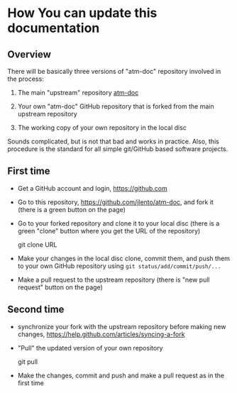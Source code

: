 How You can update this documentation
=====================================

Overview
--------

There will be basically three versions of "atm-doc" repository involved in the process:

1. The main "upstream" repository
   [atm-doc](https://github.com/jlento/atm-doc)

2. Your own "atm-doc" GitHub repository that is forked from the
   main upstream repository

3. The working copy of your own repository in the local disc

Sounds complicated, but is not that bad and works in practice. Also,
this procedure is the standard for all simple git/GitHub based
software projects.


First time
----------

- Get a GitHub account and login, https://github.com

- Go to this repository, https://github.com/jlento/atm-doc, and fork
  it (there is a green button on the page)

- Go to your forked repository and clone it to your local disc (there
  is a green "clone" button where you get the URL of the repository)

    git clone URL

- Make your changes in the local disc clone, commit them, and push
  them to your own GitHub repository using `git
  status/add/commit/push/...`

- Make a pull request to the upstream repository (there is "new
  pull request" button on the page)


Second time
-----------

- synchronize your fork with the upstream repository before making new
  changes, https://help.github.com/articles/syncing-a-fork

- "Pull" the updated version of your own repository

    git pull

- Make the changes, commit and push and make a pull request as in the
  first time
